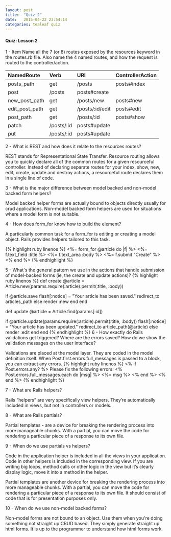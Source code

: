 ```yaml
---
layout: post
title:  "Quiz 2"
date:   2015-04-22 23:54:14
categories: tealeaf quiz
---
```




<h4>Quiz: Lesson 2</h4>

1 - Item Name all the 7 (or 8) routes exposed by the resources keyword in the routes.rb file.
Also name the 4 named routes, and how the request is routed to the controller/action.

NamedRoute | Verb | URI | ControllerAction
:---------- | :-------- | :--------- | :-----------------
posts_path | get | /posts | posts#index
 | post | /posts | posts#create
new_post_path | get | /posts/new | posts#new
edit_post_path | get | /posts/:id/edit | posts#edit
post_path | get | /posts/:id | posts#show
 | patch | /posts/:id | posts#update
 | put | /posts/:id | posts#update


2 - What is REST and how does it relate to the resources routes?

REST stands for Representational State Transfer. Resource routing allows you to quickly declare all of the common
routes for a given resourceful controller. Instead of declaring separate routes for
your index, show, new, edit, create, update and destroy actions, a resourceful route declares them in a single line of code.

3 - What is the major difference between model backed and non-model backed form helpers?

Model backed helper forms are actually bound to objects directly usually for crud applications.
Non-model backed form helpers are used for situations where a model form is not suitable.

4 - How does form_for know how to build the element?

A particularly common task for a form_for is editing or creating a model object. Rails provides helpers
tailored to this task.

{% highlight ruby linenos %}
<%= form_for @article do |f| %>
  <%= f.text_field :title %>
  <%= f.text_area :body %>
  <%= f.submit "Create" %>
<% end %>
{% endhighlight %}

5 - What's the general pattern we use in the actions that handle submission of model-backed
forms (ie, the create and update actions)?
{% highlight ruby linenos %}
def create
  @article = Article.new(params.require(:article).permit(:title, :body))

  if @article.save
    flash[:notice] = "Your article has been saved."
    redirect_to articles_path
  else
    render :new
  end
end

def update @article = Article.find(params[:id])

  if @article.update(params.require(:article).permit(:title, :body))
    flash[:notice] = "Your article has been updated."
    redirect_to article_path(@article)
  else
    render :edit
  end
end
{% endhighlight %}
6 - How exactly do Rails validations get triggered? Where are the errors saved? How do we show the validation
messages on the user interface?

Validations are placed at the model layer. They are coded in the model definition itself.
When Post.first.errors.full_messages is passed to a block, you can extract any errors.
{% highlight ruby linenos %}
<% if Post.errors.any? %>
  Please fix the following errors:
  <% Post.errors.full_messages.each do |msg| %>
    <%= msg %>
  <% end %>
<% end %>
{% endhighlight %}

7 - What are Rails helpers?

Rails “helpers” are very specifically view helpers. They’re automatically included in views, but not
in controllers or models.

8 - What are Rails partials?

Partial templates - are a device for breaking the rendering process into more manageable chunks.
With a partial, you can move the code for rendering a particular piece of a response to its own file.

9 - When do we use partials vs helpers?

Code in the application helper is included in all the views in your application.
Code in other helpers is included in the corresponding view. If you are writing big loops, method calls or
other logic in the view but it’s clearly display logic, move it into a method in the helper.

Partial templates are another device for breaking the rendering process into more manageable chunks.
With a partial, you can move the code for rendering a particular piece of a response to its own file.
It should consist of code that is for presentation purposes only.

10 -  When do we use non-model backed forms?

Non-model forms are not bound to an object. Use them when you're doing something not straight up CRUD based.
They simply generate straight up html forms. It is up to the programmer to understand how html forms work.
